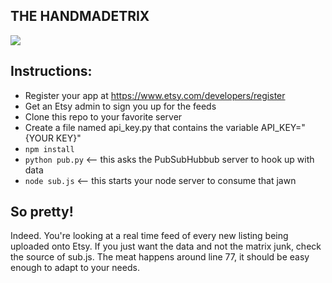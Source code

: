 ## THE HANDMADETRIX
![](https://raw.github.com/astanway/handmadetrix/master/handmadetrix.png)

## Instructions:
* Register your app at https://www.etsy.com/developers/register
* Get an Etsy admin to sign you up for the feeds
* Clone this repo to your favorite server
* Create a file named api_key.py that contains the variable API_KEY="{YOUR KEY}"
* <code>npm install</code>
* <code>python pub.py</code> <-- this asks the PubSubHubbub server to hook up with data
* <code>node sub.js</code>  <-- this starts your node server to consume that jawn

## So pretty!
Indeed. You're looking at a real time feed of every new listing being uploaded onto Etsy. If you just want the data and not the matrix junk, check the source of sub.js. The meat happens around line 77, it should be easy enough to adapt to your needs.
